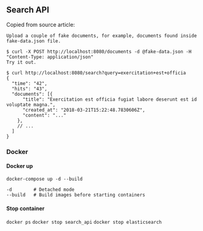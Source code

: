 ## Search API

Copied from source article:


```
Upload a couple of fake documents, for example, documents found inside fake-data.json file.

$ curl -X POST http://localhost:8080/documents -d @fake-data.json -H "Content-Type: application/json"
Try it out.

$ curl http://localhost:8080/search?query=exercitation+est+officia
{
  "time": "42",
  "hits": "43",
  "documents": [{
      "title": "Exercitation est officia fugiat labore deserunt est id voluptate magna.",
      "created_at": "2018-03-21T15:22:48.7830606Z",
      "content": "..."
    },
    // ...
  ]
}
```

### Docker

#### Docker up

`docker-compose up -d --build`

```
-d        # Detached mode
--build   # Build images before starting containers
```

#### Stop container

`docker ps`
`docker stop search_api`
`docker stop elasticsearch`


